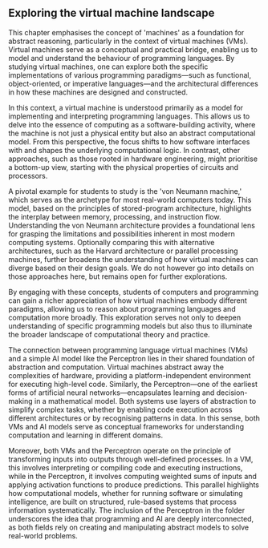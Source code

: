 
## Exploring the virtual machine landscape

This chapter emphasises the concept of 'machines' as a foundation for abstract reasoning, particularly
in the context of virtual machines (VMs). Virtual machines serve as a conceptual and practical bridge,
enabling us to model and understand the behaviour of programming languages. By studying virtual machines,
one can explore both the specific implementations of various programming paradigms—such as functional,
object-oriented, or imperative languages—and the architectural differences in how these machines are
designed and constructed.

In this context, a virtual machine is understood primarily as a model for implementing and interpreting
programming languages. This allows us to delve into the essence of computing as a software-building
activity, where the machine is not just a physical entity but also an abstract computational model.
From this perspective, the focus shifts to how software interfaces with and shapes the underlying
computational logic. In contrast, other approaches, such as those rooted in hardware engineering,
might prioritise a bottom-up view, starting with the physical properties of circuits and processors.

A pivotal example for students to study is the 'von Neumann machine,' which serves as the archetype
for most real-world computers today. This model, based on the principles of stored-program architecture,
highlights the interplay between memory, processing, and instruction flow. Understanding the von Neumann
architecture provides a foundational lens for grasping the limitations and possibilities inherent in most
modern computing systems. Optionally comparing this with alternative architectures, such as the Harvard
architecture or parallel processing machines, further broadens the understanding of how virtual machines
can diverge based on their design goals. We do not however go into details on those approaches here,
but remains open for further explorations.

By engaging with these concepts, students of computers and programming can gain a richer appreciation
of how virtual machines embody different paradigms, allowing us to reason about programming languages
and computation more broadly. This exploration serves not only to deepen understanding of specific
programming models but also thus to illuminate the broader landscape of computational theory and practice.

The connection between programming language virtual machines (VMs) and a simple AI model like the
Perceptron lies in their shared foundation of abstraction and computation. Virtual machines abstract
away the complexities of hardware, providing a platform-independent environment for executing high-level
code. Similarly, the Perceptron—one of the earliest forms of artificial neural networks—encapsulates
learning and decision-making in a mathematical model. Both systems use layers of abstraction to simplify
complex tasks, whether by enabling code execution across different architectures or by recognising
patterns in data. In this sense, both VMs and AI models serve as conceptual frameworks for understanding
computation and learning in different domains.

Moreover, both VMs and the Perceptron operate on the principle of transforming inputs into outputs
through well-defined processes. In a VM, this involves interpreting or compiling code and executing
instructions, while in the Perceptron, it involves computing weighted sums of inputs and applying
activation functions to produce predictions. This parallel highlights how computational models, whether
for running software or simulating intelligence, are built on structured, rule-based systems that process
information systematically. The inclusion of the Perceptron in the folder underscores the idea that
programming and AI are deeply interconnected, as both fields rely on creating and manipulating abstract
models to solve real-world problems.
